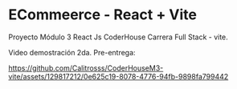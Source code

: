 # ECommeerce - React + Vite

Proyecto Módulo 3 React Js CoderHouse Carrera Full Stack - vite.

Video demostración 2da. Pre-entrega:

https://github.com/Calitrosss/CoderHouseM3-vite/assets/129817212/0e625c19-8078-4776-94fb-9898fa799442


